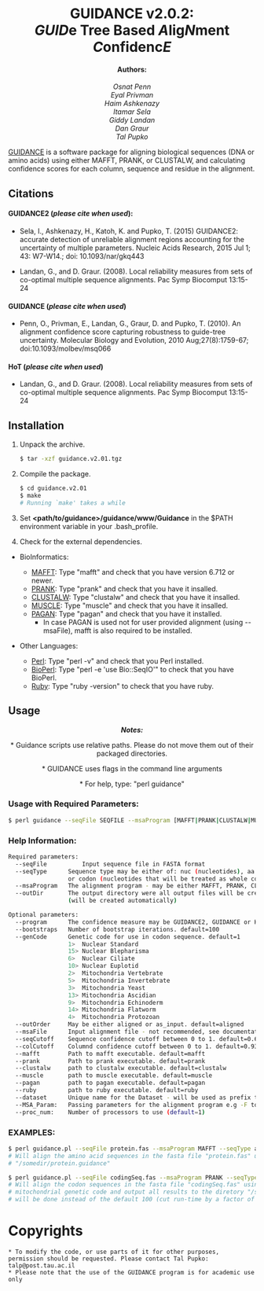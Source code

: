 <h1 align="center">GUIDANCE v2.0.2:<br />  <i>GUID</i>e Tree Based <i>A</i>lig<i>N</i>ment <i>C</i>onfidenc<i>E</i></h1>

<h4 align="center">Authors:</h4>
<p align="center"><i>Osnat Penn <br />
Eyal Privman<br />
Haim Ashkenazy<br />
Itamar Sela<br />
Giddy Landan<br />
Dan Graur<br />
Tal Pupko</i><br /></p>

[GUIDANCE](http://guidance.tau.ac.il/ver2/) is a software package for aligning biological sequences (DNA or amino acids) using either MAFFT, PRANK, or CLUSTALW, and calculating confidence scores for each column, sequence and residue in the alignment.

## Citations

#### GUIDANCE2 (_please cite when used_):

* Sela, I., Ashkenazy, H., Katoh, K. and Pupko, T. (2015)
GUIDANCE2: accurate detection of unreliable alignment regions accounting for the uncertainty of multiple parameters.
Nucleic Acids Research, 2015 Jul 1; 43: W7-W14.; doi: 10.1093/nar/gkq443


* Landan, G., and D. Graur. (2008).
Local reliability measures from sets of co-optimal multiple sequence alignments.
Pac Symp Biocomput 13:15-24

#### GUIDANCE (_please cite when used_)

* Penn, O., Privman, E., Landan, G., Graur, D. and Pupko, T. (2010).
An alignment confidence score capturing robustness to guide-tree uncertainty. 
Molecular Biology and Evolution, 2010 Aug;27(8):1759-67; doi:10.1093/molbev/msq066

#### HoT (_please cite when used_)

* Landan, G., and D. Graur. (2008).
Local reliability measures from sets of co-optimal multiple sequence alignments.
Pac Symp Biocomput 13:15-24

## Installation


1. Unpack the archive.
	```bash
    $ tar -xzf guidance.v2.01.tgz
	```
2. Compile the package.
	```bash
    $ cd guidance.v2.01
    $ make
    # Running `make' takes a while
	```
    
3. Set **\<path/to/guidance\>/guidance/www/Guidance** in the $PATH environment variable in your .bash_profile.


4. Check for the external dependencies.

* BioInformatics:
	
    * [MAFFT](http://mafft.cbrc.jp/alignment/software/):  Type "mafft" and check that you have version 6.712 or newer.
	* [PRANK](http://www.ebi.ac.uk/goldman-srv/prank/prank/):  Type "prank" and check that you have it insalled.
	* [CLUSTALW](http://www.ebi.ac.uk/Tools/clustalw2/index.html):  Type "clustalw" and check that you have it insalled.
	* [MUSCLE](http://www.drive5.com/muscle/index.htm):  Type "muscle" and check that you have it insalled.
	* [PAGAN](http://code.google.com/p/pagan-msa/):  Type "pagan" and check that you have it installed.
	  * In case PAGAN is used not for user provided alignment (using --msaFile), mafft is also required to be installed.

* Other Languages:

    * [Perl](http://www.perl.org):  Type "perl -v" and check that you Perl installed.
    * [BioPerl](http://www.bioperl.org):  Type "perl -e 'use Bio::SeqIO'" to check that you have BioPerl.
    * [Ruby](http://www.ruby-lang.org/en/):  Type "ruby -version" to check that you have ruby.

## Usage


<p align="center"><b><i>Notes:</i></b></p>
<p align="center">* Guidance scripts use relative paths.  Please do not move them out of their packaged directories.</p>
<p align="center">* GUIDANCE uses flags in the command line arguments</p>
<p align="center">* For help, type: "perl guidance"</p>

### Usage with Required Parameters:
```bash
$ perl guidance --seqFile SEQFILE --msaProgram [MAFFT|PRANK|CLUSTALW|MUSCLE] --seqType [aa|nuc|codon] --outDir FULL_PATH_OUTDIR
```

### Help Information:
```bash
Required parameters:
  --seqFile          Input sequence file in FASTA format
  --seqType      Sequence type may be either of: nuc (nucleotides), aa (amino acids),
                 or codon (nucleotides that will be treated as whole codons)
  --msaProgram   The alignment program - may be either MAFFT, PRANK, CLUSTALW or  MUSCLE
  --outDir       The output directory were all output files will be created [please provide full and not relative path]
                 (will be created automatically)

Optional parameters:
  --program      The confidence measure may be GUIDANCE2, GUIDANCE or HoT. default=GUIDANCE2
  --bootstraps   Number of bootstrap iterations. default=100
  --genCode      Genetic code for use in codon sequence. default=1
                 1>  Nuclear Standard
                 15> Nuclear Blepharisma
                 6>  Nuclear Ciliate
                 10> Nuclear Euplotid
                 2>  Mitochondria Vertebrate
                 5>  Mitochondria Invertebrate
                 3>  Mitochondria Yeast
                 13> Mitochondria Ascidian
                 9>  Mitochondria Echinoderm
                 14> Mitochondria Flatworm
                 4>  Mitochondria Protozoan
  --outOrder     May be either aligned or as_input. default=aligned
  --msaFile      Input alignment file - not recommended, see documentation online at: guidance.tau.ac.il
  --seqCutoff    Sequence confidence cutoff between 0 to 1. default=0.6
  --colCutoff    Columnd confidence cutoff between 0 to 1. default=0.93
  --mafft        Path to mafft executable. default=mafft
  --prank        Path to prank executable. default=prank
  --clustalw     path to clustalw executable. default=clustalw
  --muscle       path to muscle executable. default=muscle
  --pagan        path to pagan executable. default=pagan
  --ruby         path to ruby executable. default=ruby
  --dataset      Unique name for the Dataset - will be used as prefix to outputs (default=MSA)
  --MSA_Param:   Passing parameters for the alignment program e.g -F to prank. To pass parameter containning '-' in it, add \ before each '-' e.g. \-F for PRANK
  --proc_num:    Number of processors to use (default=1)
 ```

### EXAMPLES:

```bash
$ perl guidance.pl --seqFile protein.fas --msaProgram MAFFT --seqType aa --outDir /somedir/protein.guidance
# Will align the amino acid sequences in the fasta file "protein.fas" using MAFFT and output all results to the diretory 
# "/somedir/protein.guidance"
```
```bash
$ perl guidance.pl --seqFile codingSeq.fas --msaProgram PRANK --seqType codon --outDir /somedir/codingSeq.guidance --genCode 2 --bootstraps 30
# Will align the codon sequences in the fasta file "codingSeq.fas" using PRANK after translation using the vertebrate 
# mitochondrial genetic code and output all results to the diretory "/somedir/codingSeq.guidance". Only 30 bootstrap iterations 
# will be done instead of the default 100 (cut run-time by a factor of 3)
```

Copyrights
==========

    * To modify the code, or use parts of it for other purposes, permission should be requested. Please contact Tal Pupko: talp@post.tau.ac.il
    * Please note that the use of the GUIDANCE program is for academic use only
